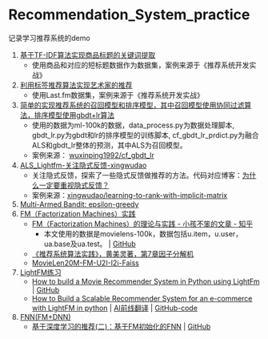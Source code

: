 # Recommendation_System_practice
记录学习推荐系统的demo
1. [基于TF-IDF算法实现商品标题的关键词提取](./基于标签的推荐/6-1.py)
	- 使用商品和对应的短标题数据作为数据集，案例来源于《推荐系统开发实战》
1. [利用标签推荐算法实现艺术家的推荐](./基于标签的推荐/6-2.py)
	- 使用Last.fm数据集，案例来源于《推荐系统开发实战》
1. [简单的实现推荐系统的召回模型和排序模型，其中召回模型使用协同过滤算法，排序模型使用gbdt+lr算法](./cf_gbdt_lr/)
	- 使用的数据为ml-100k的数据，data_process.py为数据处理脚本, gbdt_lr.py为gbdt和lr的排序模型的训练脚本, cf_gbdt_lr_prdict.py为融合ALS和gbdt_lr整体的预测，其中ALS为召回模型。
	- 案例来源： [wuxinping1992/cf_gbdt_lr](https://github.com/wuxinping1992/cf_gbdt_lr)
1. [ALS_Lightfm-关注隐式反馈-xingwudao](./learning-to-rank-with-implicit-matrix-master/)
	- 关注隐式反馈，探索了一些隐式反馈做推荐的方法。代码对应博客：[为什么一定要重视隐式反馈？](https://mp.weixin.qq.com/s/lidie27y4obx4St3uHb8CA)
	- 案例来源：[xingwudao/learning-to-rank-with-implicit-matrix](https://github.com/xingwudao/learning-to-rank-with-implicit-matrix)
1. [Multi-Armed Bandit: epsilon-greedy](./cold_start_EE)
1. [FM（Factorization Machines）实践](./FM)
	- [FM（Factorization Machines）的理论与实践 - 小孩不笨的文章 - 知乎](https://zhuanlan.zhihu.com/p/50426292)
		- 本文使用的数据是movielens-100k，数据包括u.item，u.user，ua.base及ua.test。 | [GitHub](https://github.com/LLSean/data-mining)
	- [《推荐系统算法实践》，黄美灵著，第7章因子分解机](./rs_huangmeiling)
	- [MovieLen20M-FM-U2I-I2i-Faiss](https://github.com/yrwanziqi/MovieLen20M-FM-U2I-I2i-Faiss)
1. [LightFM练习]()
	- [How to build a Movie Recommender System in Python using LightFm](https://towardsdatascience.com/how-to-build-a-movie-recommender-system-in-python-using-lightfm-8fa49d7cbe3b) | [GitHub](https://github.com/amkurian/movie-recommendation-system)
	- [How to Build a Scalable Recommender System for an e-commerce with LightFM in python](https://towardsdatascience.com/if-you-cant-measure-it-you-can-t-improve-it-5c059014faad) | [AI前线翻译](https://mp.weixin.qq.com/s/ss9UlDU9lYokS-EDrPnOxQ) | [GitHub-code](https://github.com/nxs5899/Recommender-System-LightFM)
1. [FNN(FM+DNN)](./FNN)
	- [基于深度学习的推荐(二)：基于FM初始化的FNN](https://mp.weixin.qq.com/s/rWK1NVO87Zt37AFvgpm4yw) | [GitHub](https://github.com/wyl6/Recommender-Systems-Samples/tree/master/RecSys%20And%20Deep%20Learning/DNN/fnn)

